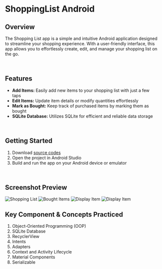 # ShoppingList Android

## Overview
The Shopping List app is a simple and intuitive Android application designed to streamline your shopping experience. With a user-friendly interface, this app allows you to effortlessly create, edit, and manage your shopping list on the go.

<br>

## Features
- **Add Items:** Easily add new items to your shopping list with just a few taps
- **Edit Items:** Update item details or modify quantities effortlessly
- **Mark as Bought:** Keep track of purchased items by marking them as bought
- **SQLite Database:** Utilizes SQLite for efficient and reliable data storage

<br>

## Getting Started
1. Download [source codes](https://github.com/kazcfz/Shopping-List/releases)
2. Open the project in Android Studio
3. Build and run the app on your Android device or emulator

<br>

## Screenshot Preview
![Shopping List](https://imgur.com/0hI0Xw5.png)
![Bought Items](https://imgur.com/mB41C79.png)
![Display Item](https://i.imgur.com/s0zHKVB.png)
![Display Item](https://i.imgur.com/MAmbHqZ.png)

## Key Component & Concepts Practiced
1. Object-Oriented Programming (OOP)
2. SQLite Database
3. RecyclerView
4. Intents
5. Adapters
6. Context and Activity Lifecycle
7. Material Components
8. Serializable
